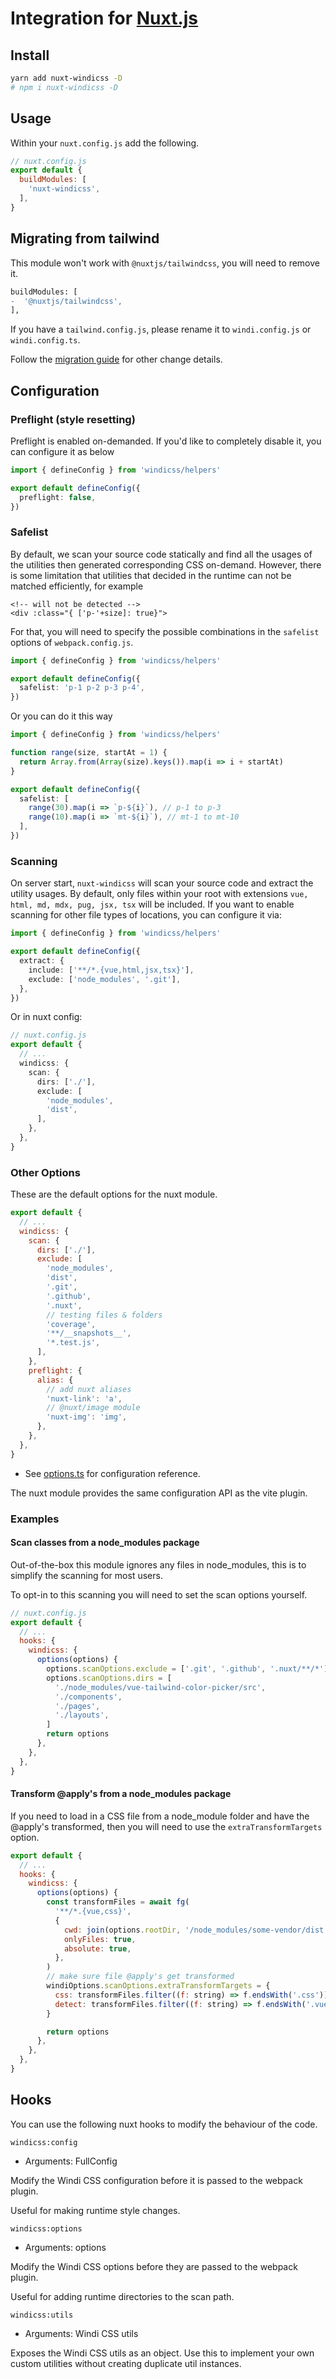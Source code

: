 <Logo name="nuxt" class="logo-float-xl"/>

# Integration for [Nuxt.js](https://nuxtjs.org)

<PackageInfo name="nuxt-windicss-module" author="harlan-zw" />

## Install

```bash
yarn add nuxt-windicss -D
# npm i nuxt-windicss -D
```

## Usage

Within your `nuxt.config.js` add the following.

```js
// nuxt.config.js
export default {
  buildModules: [
    'nuxt-windicss',
  ],
}
```

## Migrating from tailwind

This module won't work with `@nuxtjs/tailwindcss`, you will need to remove it.

```diff
buildModules: [
-  '@nuxtjs/tailwindcss',
],
```

If you have a `tailwind.config.js`, please rename it to `windi.config.js` or `windi.config.ts`.

Follow the [migration guide](https://windicss.org/guide/migration.html) for other change details.


## Configuration

### Preflight (style resetting)

Preflight is enabled on-demanded. If you'd like to completely disable it, you can configure it as below

```ts windi.config.ts
import { defineConfig } from 'windicss/helpers'

export default defineConfig({
  preflight: false,
})
```

### Safelist

By default, we scan your source code statically and find all the usages of the utilities then generated corresponding CSS on-demand. However, there is some limitation that utilities that decided in the runtime can not be matched efficiently, for example

```vue
<!-- will not be detected -->
<div :class="{ ['p-'+size]: true}">
```

For that, you will need to specify the possible combinations in the `safelist` options of `webpack.config.js`.

```ts windi.config.ts
import { defineConfig } from 'windicss/helpers'

export default defineConfig({
  safelist: 'p-1 p-2 p-3 p-4',
})
```

Or you can do it this way

```ts windi.config.ts
import { defineConfig } from 'windicss/helpers'

function range(size, startAt = 1) {
  return Array.from(Array(size).keys()).map(i => i + startAt)
}

export default defineConfig({
  safelist: [
    range(30).map(i => `p-${i}`), // p-1 to p-3
    range(10).map(i => `mt-${i}`), // mt-1 to mt-10
  ],
})
```

### Scanning

On server start, `nuxt-windicss` will scan your source code and extract the utility usages. By default,
only files within your root with extensions `vue, html, md, mdx, pug, jsx, tsx` will be included. If you want to enable scanning for other file types of locations, you can configure it via:

```ts windi.config.js
import { defineConfig } from 'windicss/helpers'

export default defineConfig({
  extract: {
    include: ['**/*.{vue,html,jsx,tsx}'],
    exclude: ['node_modules', '.git'],
  },
})
```

Or in nuxt config:

```ts
// nuxt.config.js
export default {
  // ...
  windicss: {
    scan: {
      dirs: ['./'],
      exclude: [
        'node_modules',
        'dist',
      ],
    },
  },
}
```

### Other Options

These are the default options for the nuxt module.
```js
export default {
  // ...
  windicss: {
    scan: {
      dirs: ['./'],
      exclude: [
        'node_modules',
        'dist',
        '.git',
        '.github',
        '.nuxt',
        // testing files & folders
        'coverage',
        '**/__snapshots__',
        '*.test.js',
      ],
    },
    preflight: {
      alias: {
        // add nuxt aliases
        'nuxt-link': 'a',
        // @nuxt/image module
        'nuxt-img': 'img',
      },
    },
  },
}
```  

- See [options.ts](https://github.com/windicss/vite-plugin-windicss/blob/main/packages/plugin-utils/src/options.ts) for configuration reference.

The nuxt module provides the same configuration API as the vite plugin.

### Examples

#### Scan classes from a node_modules package

Out-of-the-box this module ignores any files in node_modules, this is to simplify
the scanning for most users.

To opt-in to this scanning you will need to set the scan options yourself.

````js
// nuxt.config.js
export default {
  // ...
  hooks: {
    windicss: {
      options(options) {
        options.scanOptions.exclude = ['.git', '.github', '.nuxt/**/*']
        options.scanOptions.dirs = [
          './node_modules/vue-tailwind-color-picker/src',
          './components',
          './pages',
          './layouts',
        ]
        return options
      },
    },
  },
}
````

#### Transform @apply's from a node_modules package

If you need to load in a CSS file from a node_module folder and have the @apply's transformed,
then you will need to use the `extraTransformTargets` option.

```js
export default {
  // ...
  hooks: {
    windicss: {
      options(options) {
        const transformFiles = await fg(
          '**/*.{vue,css}',
          {
            cwd: join(options.rootDir, '/node_modules/some-vendor/dist'),
            onlyFiles: true,
            absolute: true,
          },
        )
        // make sure file @apply's get transformed
        windiOptions.scanOptions.extraTransformTargets = {
          css: transformFiles.filter((f: string) => f.endsWith('.css')),
          detect: transformFiles.filter((f: string) => f.endsWith('.vue')),
        }

        return options
      },
    },
  },
}
```

## Hooks

You can use the following nuxt hooks to modify the behaviour of the code.

`windicss:config`
- Arguments: FullConfig

Modify the Windi CSS configuration before it is passed to the webpack plugin.

Useful for making runtime style changes.

`windicss:options`
- Arguments: options

Modify the Windi CSS options before they are passed to the webpack plugin.

Useful for adding runtime directories to the scan path.

`windicss:utils`
- Arguments: Windi CSS utils

Exposes the Windi CSS utils as an object. Use this to implement your own custom utilities without
creating duplicate util instances.

